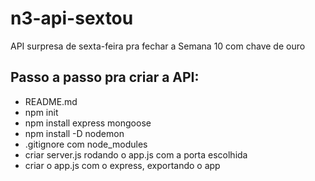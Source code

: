 # n3-api-sextou
API surpresa de sexta-feira pra fechar a Semana 10 com chave de ouro

## Passo a passo pra criar a API:
- README.md
- npm init
- npm install express mongoose
- npm install -D nodemon
- .gitignore com node_modules
- criar server.js rodando o app.js com a porta escolhida
- criar o app.js com o express, exportando o app
